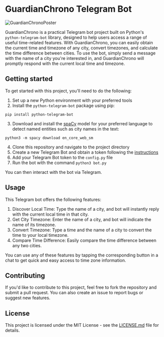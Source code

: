 # GuardianChrono Telegram Bot

![GuardianChronoPoster](https://github.com/mearashadowfax/GuardianChrono/assets/125820963/7c3c096c-4900-4c79-acfd-cde7dd746fa9)

GuardianChrono is a practical Telegram bot project built on Python's `python-telegram-bot` library, designed to help users access a range of useful time-related features. With GuardianChrono, you can easily obtain the current time and timezone of any city, convert timezones, and calculate the time difference between cities. To use the bot, simply send a message with the name of a city you're interested in, and GuardianChrono will promptly respond with the current local time and timezone.

## Getting started
To get started with this project, you'll need to do the following:  
1. Set up a new Python environment with your preferred tools
2. Install the `python-telegram-bot` package using pip:
```
pip install python-telegram-bot
```
3. Download and install the [spaCy](https://spacy.io/) model for your preferred language to detect named entities such as city names in the text: 
```
python3 -m spacy download en_core_web_sm
```
4. Clone this repository and navigate to the project directory
5. Create a new Telegram Bot and obtain a token following the [instructions](https://core.telegram.org/bots#how-do-i-create-a-bot)
6. Add your Telegram Bot token to the `config.py` file
7. Run the bot with the command `python3 bot.py`

You can then interact with the bot via Telegram.

## Usage
This Telegram bot offers the following features:  
1. Discover Local Time: Type the name of a city, and bot will instantly reply with the current local time in that city.  
2. Get City Timezone: Enter the name of a city, and bot will indicate the name of its timezone.  
3. Convert Timezone: Type a time and the name of a city to convert the time to your local timezone.  
4. Compare Time Difference: Easily compare the time difference between any two cities.  

You can use any of these features by tapping the corresponding button in a chat to get quick and easy access to time zone information.
## Contributing
If you'd like to contribute to this project, feel free to fork the repository and submit a pull request. You can also create an issue to report bugs or suggest new features.

## License
This project is licensed under the MIT License - see the [LICENSE.md](https://github.com/mearashadowfax/GuardianChrono/blob/main/LICENSE) file for details.
